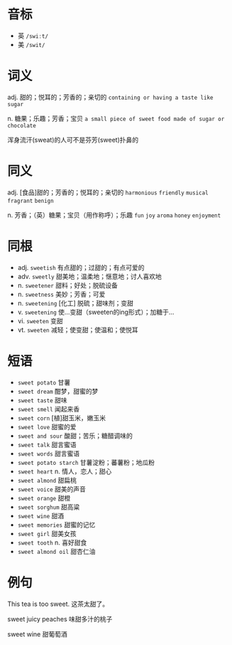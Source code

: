 # 音标

- 英 `/swiːt/`
- 美 `/swit/`

# 词义

adj. 甜的；悦耳的；芳香的；亲切的
`containing or having a taste like sugar`

n. 糖果；乐趣；芳香；宝贝
`a small piece of sweet food made of sugar or chocolate`



浑身流汗(sweat)的人可不是芬芳(sweet)扑鼻的

# 同义

adj. [食品]甜的；芳香的；悦耳的；亲切的
`harmonious` `friendly` `musical` `fragrant` `benign`

n. 芳香；（英）糖果；宝贝（用作称呼）；乐趣
`fun` `joy` `aroma` `honey` `enjoyment`

# 同根

- adj. `sweetish` 有点甜的；过甜的；有点可爱的
- adv. `sweetly` 甜美地；温柔地；惬意地；讨人喜欢地
- n. `sweetener` 甜料；好处；脱硫设备
- n. `sweetness` 美妙；芳香；可爱
- n. `sweetening` [化工] 脱硫；甜味剂；变甜
- v. `sweetening` 使…变甜（sweeten的ing形式）；加糖于…
- vi. `sweeten` 变甜
- vt. `sweeten` 减轻；使变甜；使温和；使悦耳

# 短语

- `sweet potato` 甘薯
- `sweet dream` 酣梦，甜蜜的梦
- `sweet taste` 甜味
- `sweet smell` 闻起来香
- `sweet corn` [植]甜玉米，嫩玉米
- `sweet love` 甜蜜的爱
- `sweet and sour` 酸甜；苦乐；糖醋调味的
- `sweet talk` 甜言蜜语
- `sweet words` 甜言蜜语
- `sweet potato starch` 甘薯淀粉；蕃薯粉；地瓜粉
- `sweet heart` n. 情人，恋人；甜心
- `sweet almond` 甜扁桃
- `sweet voice` 甜美的声音
- `sweet orange` 甜橙
- `sweet sorghum` 甜高粱
- `sweet wine` 甜酒
- `sweet memories` 甜蜜的记忆
- `sweet girl` 甜美女孩
- `sweet tooth` n. 喜好甜食
- `sweet almond oil` 甜杏仁油

# 例句

This tea is too sweet.
这茶太甜了。

sweet juicy peaches
味甜多汁的桃子

sweet wine
甜葡萄酒


